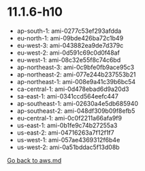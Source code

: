 
 # 11.1.6-h10
- ap-south-1: ami-0277c53ef293afdda
- eu-north-1: ami-09bde426ba72c1b49
- eu-west-3: ami-043882ea9de7d379c
- eu-west-2: ami-0d591c69c0d0f48af
- eu-west-1: ami-08c32e55f8c74c6bd
- ap-northeast-3: ami-0c9bfe0fb9ace95c3
- ap-northeast-2: ami-077e244b237553b21
- ap-northeast-1: ami-008e9a41c39b6bc54
- ca-central-1: ami-0d478ebad6d9a20d3
- sa-east-1: ami-0341ccd564eefc447
- ap-southeast-1: ami-02630a4e5db685940
- ap-southeast-2: ami-048df309b09f8efb5
- eu-central-1: ami-0c0f2211a66afa9f9
- us-east-1: ami-0b1fe9c74b27255a3
- us-east-2: ami-04716263a7f12f1f7
- us-west-1: ami-057ae4369312f6b4e
- us-west-2: ami-0a51bddac5f13d08b

[Go back to aws.md](../../aws.md) 
